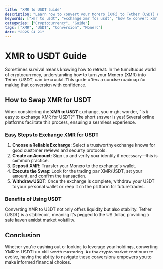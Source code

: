 ```yaml
---
title: "XMR to USDT Guide"
description: "Learn how to convert your Monero (XMR) to Tether (USDT) with ease in this comprehensive guide."
keywords: ["xmr to usdt", "exchange xmr for usdt", "how to convert xmr to usdt", "xmr usdt swap", "monero usdt"]
categories: ["Cryptocurrency", "Guide"]
tags: ["XMR", "USDT", "Conversion", "Monero"]
date: "2025-04-21"
---
```


# XMR to USDT Guide

Sometimes survival means knowing how to retreat. In the tumultuous world of cryptocurrency, understanding how to turn your Monero (XMR) into Tether (USDT) can be crucial. This guide offers a concise roadmap for making that conversion with confidence.

## How to Swap XMR for USDT

When considering the **XMR to USDT** exchange, you might wonder, "Is it easy to exchange XMR for USDT?" The short answer is yes! Several online platforms facilitate this process, ensuring a seamless experience. 

### Easy Steps to Exchange XMR for USDT

1. **Choose a Reliable Exchange**: Select a trustworthy exchange known for good customer reviews and security protocols.
2. **Create an Account**: Sign up and verify your identity if necessary—this is common practice.
3. **Deposit XMR**: Transfer your Monero to the exchange's wallet.
4. **Execute the Swap**: Look for the trading pair XMR/USDT, set your amount, and confirm the transaction.
5. **Withdraw USDT**: Once the exchange is complete, withdraw your USDT to your personal wallet or keep it on the platform for future trades.

### Benefits of Using USDT

Converting XMR to USDT not only offers liquidity but also stability. Tether (USDT) is a stablecoin, meaning it’s pegged to the US dollar, providing a safe haven amidst market volatility.

## Conclusion

Whether you're cashing out or looking to leverage your holdings, converting XMR to USDT is a skill worth mastering. As the crypto market continues to evolve, having the ability to navigate these conversions empowers you to make informed financial choices.